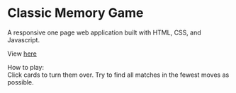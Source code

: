 # Classic Memory Game

A responsive one page web application built with HTML, CSS, and Javascript.

View [here](https://codepen.io/brandonvernon/pen/NzxbpP)

How to play:<br>
Click cards to turn them over. Try to find all matches in the fewest moves as possible.
